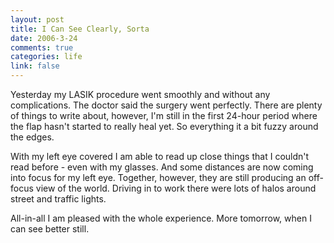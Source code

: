 ```yaml
--- 
layout: post
title: I Can See Clearly, Sorta
date: 2006-3-24
comments: true
categories: life
link: false
---
```

Yesterday my LASIK procedure went smoothly and without any complications. The doctor said the surgery went perfectly. There are plenty of things to write about, however, I'm still in the first 24-hour period where the flap hasn't started to really heal yet. So everything it a bit fuzzy around the edges.

With my left eye covered I am able to read up close things that I couldn't read before - even with my glasses. And some distances are now coming into focus for my left eye. Together, however, they are still producing an off-focus view of the world. Driving in to work there were lots of halos around street and traffic lights.

All-in-all I am pleased with the whole experience. More tomorrow, when I can see better still.
